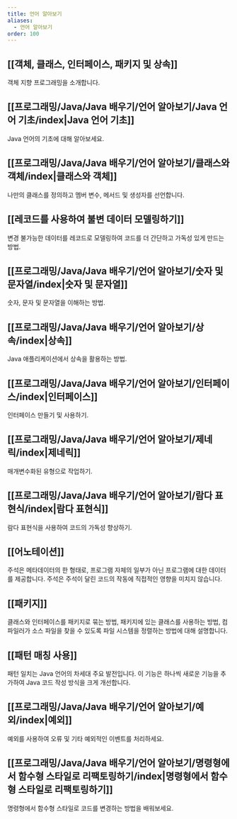 ```yaml
---
title: 언어 알아보기
aliases:
  - 언어 알아보기
order: 100
---
```


## [[객체, 클래스, 인터페이스, 패키지 및 상속]]
객체 지향 프로그래밍을 소개합니다.

## [[프로그래밍/Java/Java 배우기/언어 알아보기/Java 언어 기초/index|Java 언어 기초]]
Java 언어의 기초에 대해 알아보세요.

## [[프로그래밍/Java/Java 배우기/언어 알아보기/클래스와 객체/index|클래스와 객체]]
나만의 클래스를 정의하고 멤버 변수, 메서드 및 생성자를 선언합니다.

## [[레코드를 사용하여 불변 데이터 모델링하기]]
변경 불가능한 데이터를 레코드로 모델링하여 코드를 더 간단하고 가독성 있게 만드는 방법.

## [[프로그래밍/Java/Java 배우기/언어 알아보기/숫자 및 문자열/index|숫자 및 문자열]]
숫자, 문자 및 문자열을 이해하는 방법.

## [[프로그래밍/Java/Java 배우기/언어 알아보기/상속/index|상속]]
Java 애플리케이션에서 상속을 활용하는 방법.

## [[프로그래밍/Java/Java 배우기/언어 알아보기/인터페이스/index|인터페이스]]
인터페이스 만들기 및 사용하기.

## [[프로그래밍/Java/Java 배우기/언어 알아보기/제네릭/index|제네릭]]
매개변수화된 유형으로 작업하기.

## [[프로그래밍/Java/Java 배우기/언어 알아보기/람다 표현식/index|람다 표현식]]
람다 표현식을 사용하여 코드의 가독성 향상하기.

## [[어노테이션]]
주석은 메타데이터의 한 형태로, 프로그램 자체의 일부가 아닌 프로그램에 대한 데이터를 제공합니다. 주석은 주석이 달린 코드의 작동에 직접적인 영향을 미치지 않습니다.

## [[패키지]]
클래스와 인터페이스를 패키지로 묶는 방법, 패키지에 있는 클래스를 사용하는 방법, 컴파일러가 소스 파일을 찾을 수 있도록 파일 시스템을 정렬하는 방법에 대해 설명합니다.

## [[패턴 매칭 사용]]
패턴 일치는 Java 언어의 차세대 주요 발전입니다. 이 기능은 하나씩 새로운 기능을 추가하여 Java 코드 작성 방식을 크게 개선합니다.

## [[프로그래밍/Java/Java 배우기/언어 알아보기/예외/index|예외]]
예외를 사용하여 오류 및 기타 예외적인 이벤트를 처리하세요.

## [[프로그래밍/Java/Java 배우기/언어 알아보기/명령형에서 함수형 스타일로 리팩토링하기/index|명령형에서 함수형 스타일로 리팩토링하기]]
명령형에서 함수형 스타일로 코드를 변경하는 방법을 배워보세요.